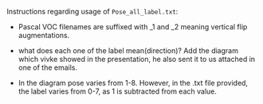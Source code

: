 Instructions regarding usage of `Pose_all_label.txt`:

* Pascal VOC filenames are suffixed with _1 and _2 meaning vertical flip augmentations.

* what does each one of the label mean(direction)? Add the diagram which vivke showed in the presentation, he also sent it to us attached in one of the emails.

* In the diagram pose varies from 1-8. However, in the .txt file provided, the label varies from 0-7, as 1 is subtracted from each value.

